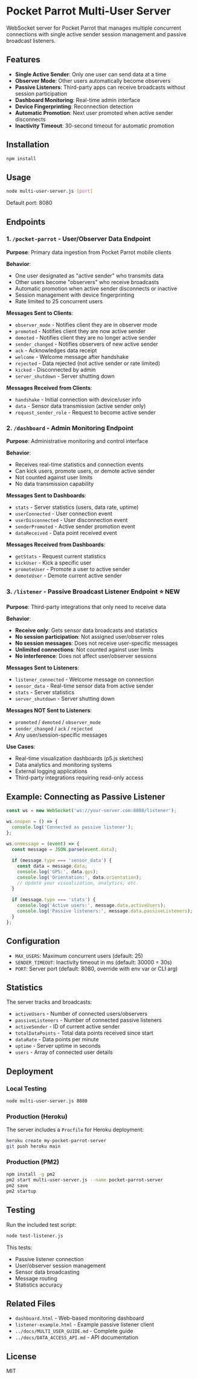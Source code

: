 # Pocket Parrot Multi-User Server

WebSocket server for Pocket Parrot that manages multiple concurrent connections with single active sender session management and passive broadcast listeners.

## Features

- **Single Active Sender**: Only one user can send data at a time
- **Observer Mode**: Other users automatically become observers
- **Passive Listeners**: Third-party apps can receive broadcasts without session participation
- **Dashboard Monitoring**: Real-time admin interface
- **Device Fingerprinting**: Reconnection detection
- **Automatic Promotion**: Next user promoted when active sender disconnects
- **Inactivity Timeout**: 30-second timeout for automatic promotion

## Installation

```bash
npm install
```

## Usage

```bash
node multi-user-server.js [port]
```

Default port: 8080

## Endpoints

### 1. `/pocket-parrot` - User/Observer Data Endpoint

**Purpose**: Primary data ingestion from Pocket Parrot mobile clients

**Behavior**:
- One user designated as "active sender" who transmits data
- Other users become "observers" who receive broadcasts
- Automatic promotion when active sender disconnects or inactive
- Session management with device fingerprinting
- Rate limited to 25 concurrent users

**Messages Sent to Clients**:
- `observer_mode` - Notifies client they are in observer mode
- `promoted` - Notifies client they are now active sender
- `demoted` - Notifies client they are no longer active sender
- `sender_changed` - Notifies observers of new active sender
- `ack` - Acknowledges data receipt
- `welcome` - Welcome message after handshake
- `rejected` - Data rejected (not active sender or rate limited)
- `kicked` - Disconnected by admin
- `server_shutdown` - Server shutting down

**Messages Received from Clients**:
- `handshake` - Initial connection with device/user info
- `data` - Sensor data transmission (active sender only)
- `request_sender_role` - Request to become active sender

### 2. `/dashboard` - Admin Monitoring Endpoint

**Purpose**: Administrative monitoring and control interface

**Behavior**:
- Receives real-time statistics and connection events
- Can kick users, promote users, or demote active sender
- Not counted against user limits
- No data transmission capability

**Messages Sent to Dashboards**:
- `stats` - Server statistics (users, data rate, uptime)
- `userConnected` - User connection event
- `userDisconnected` - User disconnection event
- `senderPromoted` - Active sender promotion event
- `dataReceived` - Data point received event

**Messages Received from Dashboards**:
- `getStats` - Request current statistics
- `kickUser` - Kick a specific user
- `promoteUser` - Promote a user to active sender
- `demoteUser` - Demote current active sender

### 3. `/listener` - Passive Broadcast Listener Endpoint ⭐ NEW

**Purpose**: Third-party integrations that only need to receive data

**Behavior**:
- **Receive only**: Gets sensor data broadcasts and statistics
- **No session participation**: Not assigned user/observer roles
- **No session messages**: Does not receive user-specific messages
- **Unlimited connections**: Not counted against user limits
- **No interference**: Does not affect user/observer sessions

**Messages Sent to Listeners**:
- `listener_connected` - Welcome message on connection
- `sensor_data` - Real-time sensor data from active sender
- `stats` - Server statistics
- `server_shutdown` - Server shutting down

**Messages NOT Sent to Listeners**:
- `promoted` / `demoted` / `observer_mode`
- `sender_changed` / `ack` / `rejected`
- Any user/session-specific messages

**Use Cases**:
- Real-time visualization dashboards (p5.js sketches)
- Data analytics and monitoring systems
- External logging applications
- Third-party integrations requiring read-only access

## Example: Connecting as Passive Listener

```javascript
const ws = new WebSocket('ws://your-server.com:8080/listener');

ws.onopen = () => {
  console.log('Connected as passive listener');
};

ws.onmessage = (event) => {
  const message = JSON.parse(event.data);
  
  if (message.type === 'sensor_data') {
    const data = message.data;
    console.log('GPS:', data.gps);
    console.log('Orientation:', data.orientation);
    // Update your visualization, analytics, etc.
  }
  
  if (message.type === 'stats') {
    console.log('Active users:', message.data.activeUsers);
    console.log('Passive listeners:', message.data.passiveListeners);
  }
};
```

## Configuration

- `MAX_USERS`: Maximum concurrent users (default: 25)
- `SENDER_TIMEOUT`: Inactivity timeout in ms (default: 30000 = 30s)
- `PORT`: Server port (default: 8080, override with env var or CLI arg)

## Statistics

The server tracks and broadcasts:
- `activeUsers` - Number of connected users/observers
- `passiveListeners` - Number of connected passive listeners
- `activeSender` - ID of current active sender
- `totalDataPoints` - Total data points received since start
- `dataRate` - Data points per minute
- `uptime` - Server uptime in seconds
- `users` - Array of connected user details

## Deployment

### Local Testing

```bash
node multi-user-server.js 8080
```

### Production (Heroku)

The server includes a `Procfile` for Heroku deployment:

```bash
heroku create my-pocket-parrot-server
git push heroku main
```

### Production (PM2)

```bash
npm install -g pm2
pm2 start multi-user-server.js --name pocket-parrot-server
pm2 save
pm2 startup
```

## Testing

Run the included test script:

```bash
node test-listener.js
```

This tests:
- Passive listener connection
- User/observer session management
- Sensor data broadcasting
- Message routing
- Statistics accuracy

## Related Files

- `dashboard.html` - Web-based monitoring dashboard
- `listener-example.html` - Example passive listener client
- `../docs/MULTI_USER_GUIDE.md` - Complete guide
- `../docs/DATA_ACCESS_API.md` - API documentation

## License

MIT
